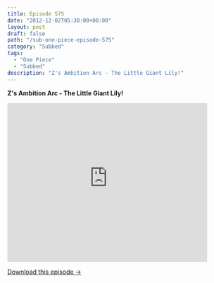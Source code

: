 ```yaml
---
title: Episode 575
date: "2012-12-02T05:30:00+00:00"
layout: post
draft: false
path: "/sub-one-piece-episode-575"
category: "Subbed"
tags:
  - "One Piece"
  - "Subbed"
description: "Z's Ambition Arc - The Little Giant Lily!"
---
```


**Z's Ambition Arc - The Little Giant Lily!**

<iframe width="640" height="360" src="https://www.rapidvideo.com/e/G6FRPFHKPZ" frameborder="0" marginwidth=0 marginheight=0 scrolling=no allowfullscreen style="max-width:90%;"></iframe>

<a href="http://ouo.io/qs/eCodkFEQ?s=https://www.rapidvideo.com/d/G6FRPFHKPZ" class="styled_a">Download this episode →</a>

